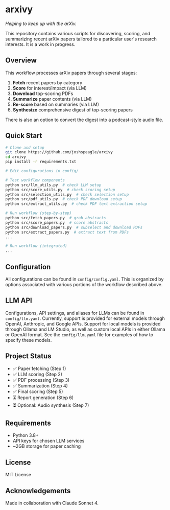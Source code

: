 # arxivy

*Helping to keep up with the arXiv.*

This repository contains various scripts for discovering, scoring, and summarizing recent arXiv papers tailored to a particular user's research interests. It is a work in progress.

## Overview

This workflow processes arXiv papers through several stages:

1. **Fetch** recent papers by category
2. **Score** for interest/impact (via LLM)
3. **Download** top-scoring PDFs
4. **Summarize** paper contents (via LLM)
5. **Re-score** based on summaries (via LLM)
6. **Synthesize** comprehensive digest of top-scoring papers

There is also an option to convert the digest into a podcast-style audio file.

## Quick Start

```bash
# Clone and setup
git clone https://github.com/joshspeagle/arxivy
cd arxivy
pip install -r requirements.txt

# Edit configurations in config/

# Test workflow components
python src/llm_utils.py  # check LLM setup
python src/score_utils.py  # check scoring setup
python src/selection_utils.py  # check selection setup
python src/pdf_utils.py  # check PDF download setup
python src/extract_utils.py  # check PDF text extraction setup

# Run workflow (step-by-step)
python src/fetch_papers.py  # grab abstracts
python src/score_papers.py  # score abstracts
python src/download_papers.py  # subselect and download PDFs
python src/extract_papers.py  # extract text from PDFs
...

# Run workflow (integrated)
...
```

## Configuration

All configurations can be found in `config/config.yaml`. This is organized by options associated with various portions of the workflow described above.

## LLM API

Configurations, API settings, and aliases for LLMs can be found in `config/llm.yaml`. Currently, support is provided for external models through OpenAI, Anthropic, and Google APIs. Support for local models is provided through Ollama and LM Studio, as well as custom local APIs in either Ollama or OpenAI format. See the `config/llm.yaml` file for examples of how to specify these models.

## Project Status

- ✅ Paper fetching (Step 1)
- ✅ LLM scoring (Step 2)
- ✅ PDF processing (Step 3)
- ✅ Summarization (Step 4)
- ✅ Final scoring (Step 5)
- ⏳ Report generation (Step 6)
- ⏳ Optional: Audio synthesis (Step 7)

## Requirements

- Python 3.8+
- API keys for chosen LLM services
- ~2GB storage for paper caching

## License

MIT License

## Acknowledgements

Made in collaboration with Claude Sonnet 4.

